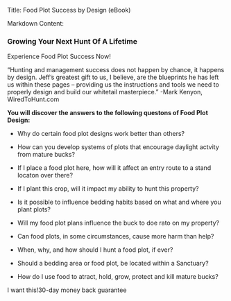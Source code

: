 Title: Food Plot Success by Design (eBook)

Markdown Content:
### Growing Your Next Hunt Of A Lifetime

Experience Food Plot Success Now!

“Hunting and management success does not happen by chance, it happens by design. Jeff’s greatest gift to us, I believe, are the blueprints he has left us within these pages – providing us the instructions and tools we need to properly design and build our whitetail masterpiece.” -Mark Kenyon, WiredToHunt.com

**You will discover the answers to the following questons of Food Plot Design:**

*   Why do certain food plot designs work better than others?  
    
*   How can you develop systems of plots that encourage daylight actvity from mature bucks?  
    
*   If I place a food plot here, how will it affect an entry route to a stand locaton over there?  
    
*   If I plant this crop, will it impact my ability to hunt this property?  
    
*   Is it possible to influence bedding habits based on what and where you plant plots?  
    
*   Will my food plot plans influence the buck to doe rato on my property?  
    
*   Can food plots, in some circumstances, cause more harm than help?  
    
*   When, why, and how should I hunt a food plot, if ever?  
    
*   Should a bedding area or food plot, be located within a Sanctuary?  
    
*   How do I use food to atract, hold, grow, protect and kill mature bucks?  
    
I want this!30-day money back guarantee
